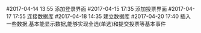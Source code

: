 #2017-04-14 13:55
	添加登录界面
#2017-04-15 17:35
	添加投票界面
#2017-04-17 17:55
	连接数据库
#2017-04-18 14:35
	建立数据库
#2017-04-20 17:40
	插入一些数据,基本能显示数据,能够实现全选(单选)和提交投票等基本事件